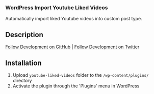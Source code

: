 ### WordPress Import Youtube Liked Videos 

Automatically import liked Youtube videos into custom post type.

## Description 


[Follow Development on GitHub ](https://github.com/atwellpub/wordpress-import-liked-youtube-videos "Follow & Contribute to core development on GitHub")
 |
[Follow Development on Twitter ](https://twitter.com/atwellpub )


## Installation

1. Upload `youtube-liked-videos` folder to the `/wp-content/plugins/` directory
1. Activate the plugin through the 'Plugins' menu in WordPress
